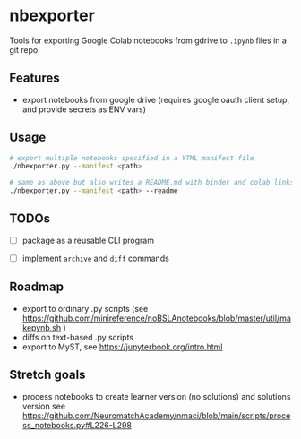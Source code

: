 # nbexporter
Tools for exporting Google Colab notebooks from gdrive to `.ipynb` files in a git repo.


## Features
- export notebooks from google drive (requires google oauth client setup, and provide secrets as ENV vars)


<!--
## Install

```bash
pip install nbexporter
```

You can now run the command line script `nbexporter`.

Future ideas...
```
nbexporter diff --old <path or url>  --new <path or url>
nbexporter archive --src <path or url> [--name filename]
```
-->

## Usage

```bash
# export multiple notebooks specified in a YTML manifest file
./nbexporter.py --manifest <path>

# same as above but also writes a README.md with binder and colab links
./nbexporter.py --manifest <path> --readme
```


TODOs
-----
- [ ] package as a reusable CLI program
- [ ] implement `archive` and `diff` commands



Roadmap
-------
- export to ordinary .py scripts (see https://github.com/minireference/noBSLAnotebooks/blob/master/util/makepynb.sh )
- diffs on text-based .py scripts
- export to MyST, see https://jupyterbook.org/intro.html


Stretch goals
-------------
- process notebooks to create learner version (no solutions) and solutions version
  see https://github.com/NeuromatchAcademy/nmaci/blob/main/scripts/process_notebooks.py#L226-L298
